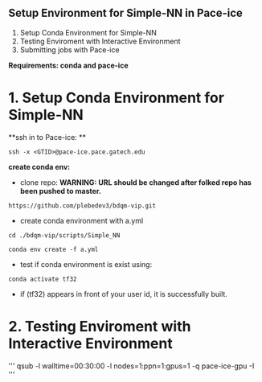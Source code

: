 ## Setup Environment for Simple-NN in Pace-ice

1. Setup Conda Environment for Simple-NN
2. Testing Enviroment with Interactive Environment
3. Submitting jobs with Pace-ice

**Requirements: conda and pace-ice**

# 1. Setup Conda Environment for Simple-NN

**ssh in to Pace-ice: **

```
ssh -x <GTID>@pace-ice.pace.gatech.edu
```

**create conda env:**

- clone repo:
**WARNING: URL should be changed after folked repo has been pushed to master.**

```
https://github.com/plebedev3/bdqm-vip.git
```

- create conda environment with a.yml
```
cd ./bdqm-vip/scripts/Simple_NN
```
```
conda env create -f a.yml
```

- test if conda environment is exist using:

```
conda activate tf32
```

- if (tf32) appears in front of your user id, it is successfully built.

# 2. Testing Enviroment with Interactive Environment

'''
qsub -l walltime=00:30:00 -l nodes=1:ppn=1:gpus=1 -q pace-ice-gpu -I 
'''
